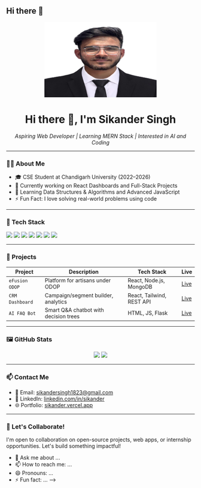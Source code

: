 ## Hi there 👋

<!--
**sikandersingh18/sikandersingh18** is a ✨ _special_ ✨ repository because its `README.md` (this file) appears on your GitHub profile.

Here are some ideas to get you started:

- 🔭 I’m currently working on ...
- 🌱 I’m currently learning ...
- 👯 I’m looking to collaborate on ...
- 🤔 I’m looking for help with ...<!-- Banner Image -->
<p align="center">
  <img src= "passport size pic.jpg" alt="Banner" width="300" height="200"/>
</p>

<h1 align="center">Hi there 👋, I'm Sikander Singh</h1>

<p align="center">
  <i>Aspiring Web Developer | Learning MERN Stack | Interested in AI and Coding</i>
</p>

---

### 🧑‍💻 About Me

- 🎓 CSE Student at Chandigarh University (2022–2026)
- 🔭 Currently working on React Dashboards and Full-Stack Projects
- 🌱 Learning Data Structures & Algorithms and Advanced JavaScript
- ⚡ Fun Fact: I love solving real-world problems using code

---

### 🚀 Tech Stack

<p>
  <img src="https://www.google.com/url?sa=i&url=https%3A%2F%2Fcdnlogo.com%2Flogo%2Freact_39944.html&psig=AOvVaw06QAFU_nOHtL2ZbLUDDs6c&ust=1749821883114000&source=images&cd=vfe&opi=89978449&ved=0CBUQjRxqFwoTCLix4s-A7I0DFQAAAAAdAAAAABAE" />
  <img src="https://img.shields.io/badge/-CSS3-1572B6?logo=css3&logoColor=fff&style=flat" />
  <img src="https://img.shields.io/badge/-JavaScript-F7DF1E?logo=javascript&logoColor=000&style=flat" />
  <img src="https://img.shields.io/badge/-React-61DAFB?logo=react&logoColor=000&style=flat" />
  <img src="https://img.shields.io/badge/-Node.js-339933?logo=node.js&logoColor=fff&style=flat" />
  <img src="https://img.shields.io/badge/-MySQL-4479A1?logo=mysql&logoColor=fff&style=flat" />
  <img src="https://img.shields.io/badge/-Git-F05032?logo=git&logoColor=lat" />
</p>

---

### 📌 Projects

| Project | Description | Tech Stack | Live |
|--------|-------------|------------|------|
| `eFusion ODOP` | Platform for artisans under ODOP | React, Node.js, MongoDB | [Live](https://example.com) |
| `CRM Dashboard` | Campaign/segment builder, analytics | React, Tailwind, REST API | [Live](https://example.com) |
| `AI FAQ Bot` | Smart Q&A chatbot with decision trees | HTML, JS, Flask | [Live](https://example.com) |

---

### 🖼️ GitHub Stats

<p align="center">
  <img src="https://github-readme-stats.vercel.app/api?username=sikander-username&show_icons=true&theme=tokyonight" />
  <img src="https://github-readme-stats.vercel.app/api/top-langs/?username=sikander-username&layout=compact&theme=tokyonight" />
</p>

---

### 📫 Contact Me

- 📧 Email: [sikandersingh1823@gmail.com](mailto:sikandersingh1823@gmail.com)
- 💼 LinkedIn: [linkedin.com/in/sikander](https://linkedin.com/in/sikander)
- 🌐 Portfolio: [sikander.vercel.app](https://sikander.vercel.app)

---

### 🎯 Let's Collaborate!

I'm open to collaboration on open-source projects, web apps, or internship opportunities. Let's build something impactful!


- 💬 Ask me about ...
- 📫 How to reach me: ...
- 😄 Pronouns: ...
- ⚡ Fun fact: ...
-->
